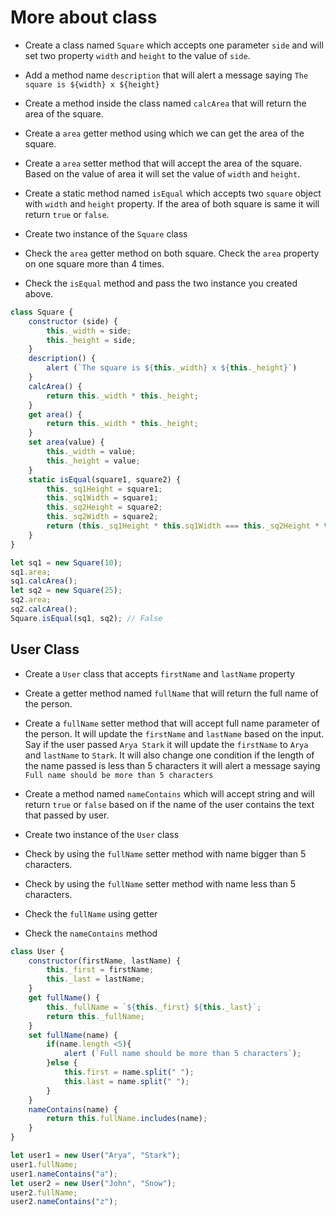 # More about class

- Create a class named `Square` which accepts one parameter `side` and will set two property `width` and `height` to the value of `side`.

- Add a method name `description` that will alert a message saying `The square is ${width} x ${height}`

- Create a method inside the class named `calcArea` that will return the area of the square.

- Create a `area` getter method using which we can get the area of the square.

- Create a `area` setter method that will accept the area of the square. Based on the value of area it will set the value of `width` and `height`.

- Create a static method named `isEqual` which accepts two `square` object with `width` and `height` property. If the area of both square is same it will return `true` or `false`.

- Create two instance of the `Square` class

- Check the `area` getter method on both square. Check the `area` property on one square more than 4 times.

- Check the `isEqual` method and pass the two instance you created above.

```js
class Square {
    constructor (side) {
        this._width = side;
        this._height = side;
    }
    description() {
        alert (`The square is ${this._width} x ${this._height}`)
    }
    calcArea() {
        return this._width * this._height;
    }
    get area() {
        return this._width * this._height;
    }
    set area(value) {
        this._width = value;
        this._height = value;
    }
    static isEqual(square1, square2) {
        this._sq1Height = square1;
        this._sq1Width = square1;
        this._sq2Height = square2;
        this._sq2Width = square2;
        return (this._sq1Height * this.sq1Width === this._sq2Height * this.sq2Width);
    }
}

let sq1 = new Square(10);
sq1.area;
sq1.calcArea();
let sq2 = new Square(25);
sq2.area;
sq2.calcArea();
Square.isEqual(sq1, sq2); // False
```

## User Class

- Create a `User` class that accepts `firstName` and `lastName` property

- Create a getter method named `fullName` that will return the full name of the person.

- Create a `fullName` setter method that will accept full name parameter of the person. It will update the `firstName` and `lastName` based on the input. Say if the user passed `Arya Stark` it will update the `firstName` to `Arya` and `lastName` to `Stark`. It will also change one condition if the length of the name passed is less than 5 characters it will alert a message saying `Full name should be more than 5 characters`

- Create a method named `nameContains` which will accept string and will return `true` or `false` based on if the name of the user contains the text that passed by user.

- Create two instance of the `User` class

- Check by using the `fullName` setter method with name bigger than 5 characters.

- Check by using the `fullName` setter method with name less than 5 characters.

- Check the `fullName` using getter

- Check the `nameContains` method



```js
class User {
    constructor(firstName, lastName) {
        this._first = firstName;
        this._last = lastName;
    }
    get fullName() {
        this._fullName = `${this._first} ${this._last}`;
        return this._fullName;
    }
    set fullName(name) {
        if(name.length <5){
            alert (`Full name should be more than 5 characters`);
        }else {
            this.first = name.split(" ");
            this.last = name.split(" ");
        }
    }
    nameContains(name) {
        return this.fullName.includes(name);
    }
}

let user1 = new User("Arya", "Stark");
user1.fullName;
user1.nameContains("a");
let user2 = new User("John", "Snow");
user2.fullName;
user2.nameContains("z");
```